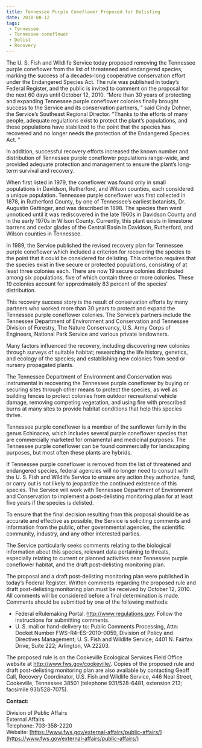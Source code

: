 ```yaml
---
title: Tennessee Purple Coneflower Proposed for Delisting
date: 2010-08-12
tags:
 - Tennessee
 - Tennessee coneflower
 - Delist
 - Recovery
---
```


The U. S. Fish and Wildlife Service today proposed removing the Tennessee purple coneflower from the list of threatened and endangered species, marking the success of a decades-long cooperative conservation effort under the Endangered Species Act. The rule was published in today’s Federal Register, and the public is invited to comment on the proposal for the next 60 days until October 12, 2010\. “More than 30 years of protecting and expanding Tennessee purple coneflower colonies finally brought success to the Service and its conservation partners, ” said Cindy Dohner, the Service’s Southeast Regional Director. “Thanks to the efforts of many people, adequate regulations exist to protect the plant’s populations, and these populations have stabilized to the point that the species has recovered and no longer needs the protection of the Endangered Species Act. ”  

In addition, successful recovery efforts increased the known number and distribution of Tennessee purple coneflower populations range-wide, and provided adequate protection and management to ensure the plant’s long-term survival and recovery.  

When first listed in 1979, the coneflower was found only in small populations in Davidson, Rutherford, and Wilson counties, each considered a unique population. Tennessee purple coneflower was first collected in 1878, in Rutherford County, by one of Tennessee’s earliest botanists, Dr. Augustin Gattinger, and was described in 1898\. The species then went unnoticed until it was rediscovered in the late 1960s in Davidson County and in the early 1970s in Wilson County. Currently, this plant exists in limestone barrens and cedar glades of the Central Basin in Davidson, Rutherford, and Wilson counties in Tennessee.  

In 1989, the Service published the revised recovery plan for Tennessee purple coneflower which included a criterion for recovering the species to the point that it could be considered for delisting. This criterion requires that the species exist in five secure or protected populations, consisting of at least three colonies each. There are now 19 secure colonies distributed among six populations, five of which contain three or more colonies. These 19 colonies account for approximately 83 percent of the species’ distribution.  

This recovery success story is the result of conservation efforts by many partners who worked more than 30 years to protect and expand the Tennessee purple coneflower colonies. The Service’s partners include the Tennessee Department of Environment and Conservation and Tennessee Division of Forestry, The Nature Conservancy, U.S. Army Corps of Engineers, National Park Service and various private landowners.  

Many factors influenced the recovery, including discovering new colonies through surveys of suitable habitat; researching the life history, genetics, and ecology of the species; and establishing new colonies from seed or nursery propagated plants.  

The Tennessee Department of Environment and Conservation was instrumental in recovering the Tennessee purple coneflower by buying or securing sites through other means to protect the species, as well as building fences to protect colonies from outdoor recreational vehicle damage, removing competing vegetation, and using fire with prescribed burns at many sites to provide habitat conditions that help this species thrive.  

Tennessee purple coneflower is a member of the sunflower family in the genus Echinacea, which includes several purple coneflower species that are commercially marketed for ornamental and medicinal purposes. The Tennessee purple coneflower can be found commercially for landscaping purposes, but most often these plants are hybrids.  

If Tennessee purple coneflower is removed from the list of threatened and endangered species, federal agencies will no longer need to consult with the U. S. Fish and Wildlife Service to ensure any action they authorize, fund, or carry out is not likely to jeopardize the continued existence of this species. The Service will work with Tennessee Department of Environment and Conservation to implement a post-delisting monitoring plan for at least five years if the species is delisted.  

To ensure that the final decision resulting from this proposal should be as accurate and effective as possible, the Service is soliciting comments and information from the public, other governmental agencies, the scientific community, industry, and any other interested parties.  

The Service particularly seeks comments relating to the biological information about this species, relevant data pertaining to threats, especially relating to current or planned activities near Tennessee purple coneflower habitat, and the draft post-delisting monitoring plan.  

The proposal and a draft post-delisting monitoring plan were published in today’s Federal Register. Written comments regarding the proposed rule and draft post-delisting monitoring plan must be received by October 12, 2010\. All comments will be considered before a final determination is made. Comments should be submitted by one of the following methods:

*   Federal eRulemaking Portal: http://www.regulations.gov. Follow the instructions for submitting comments. 
*   U. S. mail or hand-delivery to: Public Comments Processing, Attn: Docket Number FWS–R4–ES–2010–0059, Division of Policy and Directives Management; U. S. Fish and Wildlife Service; 4401 N. Fairfax Drive, Suite 222; Arlington, VA 22203.

The proposed rule is on the Cookeville Ecological Services Field Office website at http://www.fws.gov/cookeville/. Copies of the proposed rule and draft post-delisting monitoring plan are also available by contacting Geoff Call, Recovery Coordinator, U.S. Fish and Wildlife Service, 446 Neal Street, Cookeville, Tennessee 38501 (telephone 931/528-6481, extension 213; facsimile 931/528-7075).

**Contact:**

Division of Public Affairs  
External Affairs  
Telephone: 703-358-2220  
Website: [https://www.fws.gov/external-affairs/public-affairs/](https://www.fws.gov/external-affairs/public-affairs/)
